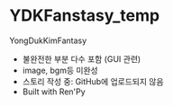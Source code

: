 # YDKFanstasy_temp
YongDukKimFantasy

* 불완전한 부분 다수 포함 (GUI 관련)
* image, bgm등 미완성
* 스토리 작성 중: GitHub에 업로드되지 않음
* Built with Ren'Py
